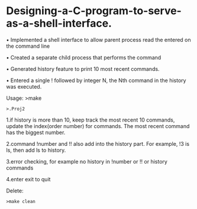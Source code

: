 # Designing-a-C-program-to-serve-as-a-shell-interface.
• Implemented a shell interface to allow parent process read the entered on the command line

• Created a separate child process that performs the command

• Generated history feature to print 10 most recent commands.

• Entered a single ! followed by integer N, the Nth command in the history was executed.


Usage: 
	>make
	
	>.Proj2
	


1.if history is more than 10, keep track the most recent 10 commands, update the index(order number) for commands. The most recent command has the biggest number.


2.command !number and !! also add into the history part. For example, !3 is ls, then add ls to history.


3.error checking, for example no history in !number or !! or history commands


4.enter exit to quit




Delete:

	>make clean
